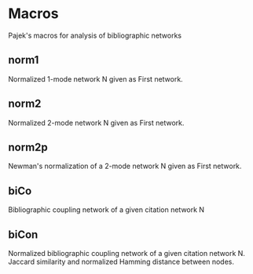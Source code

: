# Macros

Pajek's macros for analysis of bibliographic networks

## norm1

Normalized 1-mode network N given as First network.

## norm2

Normalized 2-mode network N given as First network.

## norm2p

Newman's normalization of a 2-mode network N given as First network.

## biCo

Bibliographic coupling network of a given citation network N

## biCon

Normalized bibliographic coupling network of a given citation network N. Jaccard similarity and normalized Hamming distance between nodes.
